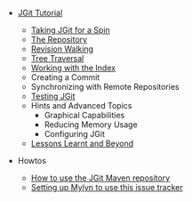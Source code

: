   * [JGit Tutorial](JGitTutorial.md)
    * [Taking JGit for a Spin](JGitTutorialIntro.md)
    * [The Repository](JGitTutorialRepository.md)
    * [Revision Walking](JGitTutorialRevWalk.md)
    * [Tree Traversal](JGitTutorialTreeWalk.md)
    * [Working with the Index](JGitTutorialDirCache.md)
    * Creating a Commit
    * Synchronizing with Remote Repositories
    * [Testing JGit](JGitTutorialTesting.md)
    * Hints and Advanced Topics
      * Graphical Capabilities
      * Reducing Memory Usage
      * Configuring JGit
    * [Lessons Learnt and Beyond](JGitTutorialEnd.md)

  * Howtos
    * [How to use the JGit Maven repository](ConfiguringMaven.md)
    * [Setting up Mylyn to use this issue tracker](ConfiguringMylyn.md)